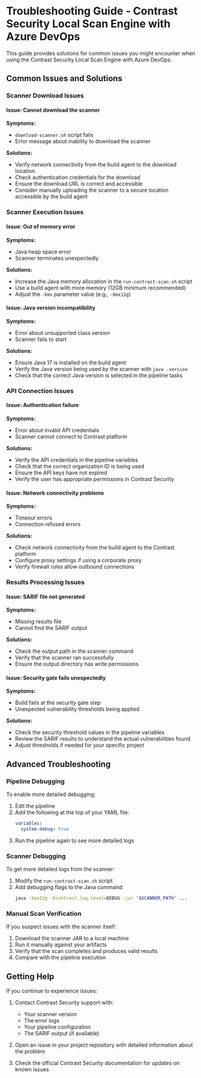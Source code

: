 # Troubleshooting Guide - Contrast Security Local Scan Engine with Azure DevOps

This guide provides solutions for common issues you might encounter when using the Contrast Security Local Scan Engine with Azure DevOps.

## Common Issues and Solutions

### Scanner Download Issues

#### Issue: Cannot download the scanner

**Symptoms:**
- `download-scanner.sh` script fails
- Error message about inability to download the scanner

**Solutions:**
- Verify network connectivity from the build agent to the download location
- Check authentication credentials for the download
- Ensure the download URL is correct and accessible
- Consider manually uploading the scanner to a secure location accessible by the build agent

### Scanner Execution Issues

#### Issue: Out of memory error

**Symptoms:**
- Java heap space error
- Scanner terminates unexpectedly

**Solutions:**
- Increase the Java memory allocation in the `run-contrast-scan.sh` script
- Use a build agent with more memory (12GB minimum recommended)
- Adjust the `-Xmx` parameter value (e.g., `-Xmx12g`)

#### Issue: Java version incompatibility

**Symptoms:**
- Error about unsupported class version
- Scanner fails to start

**Solutions:**
- Ensure Java 17 is installed on the build agent
- Verify the Java version being used by the scanner with `java -version`
- Check that the correct Java version is selected in the pipeline tasks

### API Connection Issues

#### Issue: Authentication failure

**Symptoms:**
- Error about invalid API credentials
- Scanner cannot connect to Contrast platform

**Solutions:**
- Verify the API credentials in the pipeline variables
- Check that the correct organization ID is being used
- Ensure the API keys have not expired
- Verify the user has appropriate permissions in Contrast Security

#### Issue: Network connectivity problems

**Symptoms:**
- Timeout errors
- Connection refused errors

**Solutions:**
- Check network connectivity from the build agent to the Contrast platform
- Configure proxy settings if using a corporate proxy
- Verify firewall rules allow outbound connections

### Results Processing Issues

#### Issue: SARIF file not generated

**Symptoms:**
- Missing results file
- Cannot find the SARIF output

**Solutions:**
- Check the output path in the scanner command
- Verify that the scanner ran successfully
- Ensure the output directory has write permissions

#### Issue: Security gate fails unexpectedly

**Symptoms:**
- Build fails at the security gate step
- Unexpected vulnerability thresholds being applied

**Solutions:**
- Check the security threshold values in the pipeline variables
- Review the SARIF results to understand the actual vulnerabilities found
- Adjust thresholds if needed for your specific project

## Advanced Troubleshooting

### Pipeline Debugging

To enable more detailed debugging:

1. Edit the pipeline
2. Add the following at the top of your YAML file:
   ```yaml
   variables:
     system.debug: true
   ```
3. Run the pipeline again to see more detailed logs

### Scanner Debugging

To get more detailed logs from the scanner:

1. Modify the `run-contrast-scan.sh` script
2. Add debugging flags to the Java command:
   ```bash
   java -Xmx12g -Dcontrast.log.level=DEBUG -jar "$SCANNER_PATH" ...
   ```

### Manual Scan Verification

If you suspect issues with the scanner itself:

1. Download the scanner JAR to a local machine
2. Run it manually against your artifacts
3. Verify that the scan completes and produces valid results
4. Compare with the pipeline execution

## Getting Help

If you continue to experience issues:

1. Contact Contrast Security support with:
   - Your scanner version
   - The error logs
   - Your pipeline configuration
   - The SARIF output (if available)

2. Open an issue in your project repository with detailed information about the problem

3. Check the official Contrast Security documentation for updates on known issues
